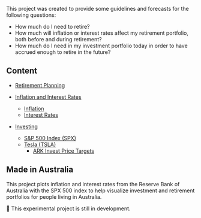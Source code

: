 This project was created to provide some guidelines and forecasts for the following questions:

- How much do I need to retire? 
- How much will inflation or interest rates affect my retirement portfolio, both before and during retirement? 
- How much do I need in my investment portfolio today in order to have accrued enough to retire in the future? 

## Content

- [Retirement Planning](retirement-planning.md)

- [Inflation and Interest Rates](inflation-and-interest-rates.md)
    - [Inflation](inflation.md)
    - [Interest Rates](interest-rates.md)

- [Investing](investing-and-inflation.md)
    - [S&P 500 Index (SPX)](spx.md)
    - [Tesla (TSLA)](tsla.md)
        - [ARK Invest Price Targets](tsla-targets.md)

## Made in Australia

This project plots inflation and interest rates from the Reserve Bank of Australia with the SPX 500 index to help visualize investment and retirement portfolios for people living in Australia.

🚧 This experimental project is still in development.